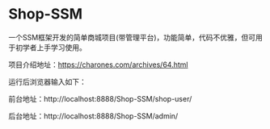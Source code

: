 # Shop-SSM
一个SSM框架开发的简单商城项目(带管理平台)，功能简单，代码不优雅，但可用于初学者上手学习使用。

项目介绍地址：https://charones.com/archives/64.html


运行后浏览器输入如下：

前台地址：http://localhost:8888/Shop-SSM/shop-user/

后台地址：http://localhost:8888/Shop-SSM/admin/

